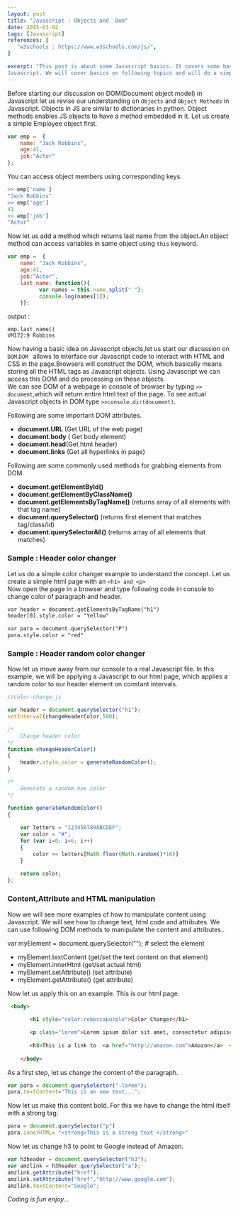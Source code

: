 ```yaml
---
layout: post
title: "Javascript : Objects and  Dom"
date: 2015-03-02
tags: [Javascript]
references: [
   "w3schools : https://www.w3schools.com/js/",
]

excerpt: "This post is about some Javascript basics. It covers some basics about Object, Object Methods and DOM in
Javascript. We will cover basics on following topics and will do a simple sample to solidify our concepts. "
---
```


Before starting our discussion on DOM(Document object model) in Javascript let us revise our understanding on `Objects` 
and `Object Methods` in Javascript. Objects in JS are similar to dictionaries in python. Object methods enables JS objects
to have a method embedded in it. Let us create a simple Employee object first.

```javascript
var emp =  {
    name: "Jack Robbins",
    age:41,
    job:"Actor"
};

```
You can access object members using corresponding keys.  

```javascript
>> emp['name']
"Jack Robbins"
>> emp['age']
41
>> emp['job']
"Actor"

```
Now let us add  a method which returns last name from the object.An object method can access variables in same object
using `this` keyword.

```javascript
var emp =  {
    name: "Jack Robbins",  
    age:41,  
    job:"Actor",  
	last_name: function(){  
		  var names = this.name.split(" ");
		  console.log(names[1]);  
    }};


```
output :  

```
emp.last_name()
VM172:9 Robbins

```  
Now having a basic idea on Javascript objects,let us start our discussion on `DOM`.`DOM ` allows to interface
our Javascript code to interact with HTML and CSS in the page.Browsers will construct the DOM, which basically
means storing all the HTML tags as Javascript objects. Using Javascript we can access this DOM and do processing
on these objects.  
We can see DOM of a webpage in console of browser by typing `>> document`,which will return entire html text of the
page. To see actual Javascript objects in DOM type `>>console.dir(document)`.  

Following are some important DOM attributes.

* **document.URL** (Get URL of the web page)
* **document.body** ( Get body element)
* **document.head**(Get html header)
* **document.links** (Get all hyperlinks in page)

Following are some commonly used methods for grabbing elements from DOM.  

* **document.getElementById()**
* **document.getElementByClassName()**
* **document.getElementsByTagName()** (returns array of all elements with that tag name)
* **document.querySelector()** (returns first element that matches tag/class/id)
* **document.querySelectorAll()**  (returns array of all elements that matches)  

### Sample : Header color changer

Let us do a simple color changer example to understand the concept. Let us create a simple html page with an `<h1> and <p>`  
Now open the page in a browser and type following code in console to change color of paragraph and header.  

``` html
var header = document.getElementsByTagName("h1")  
header[0].style.color = "Yellow"

var para = document.querySelector("P")  
para.style.color = "red"

```  
### Sample : Header random color changer  

Now let us move away from our console to a real Javascript file. In this example, we will be applying a Javascript to 
our html page, which applies a random color to our header element on constant intervals.  

```javascript
//color-change.js

var header = document.querySelector("h1");
setInterval(changeHeaderColor,500);

/*
    Change header color
*/
function changeHeaderColor()
{
    header.style.color = generateRandomColor();
}

/*
    Generate a random hex color
*/

function generateRandomColor()
{
    
    var letters = "123456789ABCDEF";
    var color = "#";
    for (var i=0; i<6; i++)
    {
        color += letters[Math.floor(Math.random()*16)] 
    }
   
    return color;
};

```
### Content,Attribute and HTML manipulation  

Now we will see more examples of how to manipulate content using Javascript.  We will see how to change text,
html code and attributes. We can use following DOM methods to manipulate the content and attributes..

var myElement = document.querySelector(""); # select the element

* myElement.textContent (get/set the text content on that element)
* myElement.innerHtml (get/set actual html)
* myElement.setAttribute() (set attribute)
* myElement.getAttribute() (get attribute)

Now let us apply this on an example. This is our html page.

```html
 <body>
       
       <h1 style="color:rebeccapurple">Color Changer</h1>

       <p class="lorem">Lorem ipsum dolor sit amet, consectetur adipiscing elit.</p>
       
       <h3>This is a link to  <a href="http://amazon.com">Amazon</a>  </h3> 
    
    </body>

```
As a first step, let us change the content of the paragraph. 

```javascript
var para = document.querySelector(".lorem"); 
para.textContent="This is an new text...";  

```
Now let us make this content bold. For this we have to change the html itself with a strong tag. 

```javascript
para = document.querySelector("p")
para.innerHTML= "<strong>This is a strong text </strong>"

```
Now let us change h3 to point to Google instead of Amazon. 

```javascript
var h3header = document.querySelector("h3");
var amzlink = h3header.querySelector("a");
amzlink.getAttribute("href");
amzlink.setAttribute("href","http://www.google.com");
amzlink.textContent="Google";

```




_Coding is fun enjoy..._  